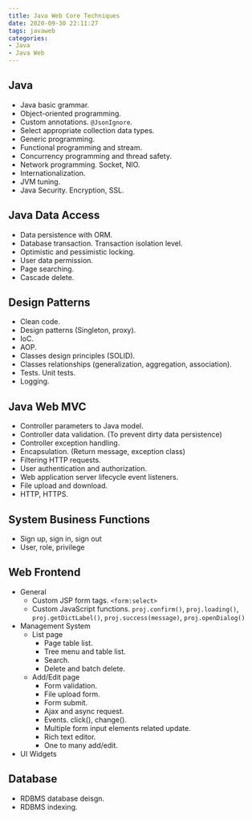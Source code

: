 ```yaml
---
title: Java Web Core Techniques
date: 2020-09-30 22:11:27
tags: javaweb
categories:
- Java
- Java Web
---
```


## Java

- Java basic grammar.
- Object-oriented programming.
- Custom annotations. `@JsonIgnore`.
- Select appropriate collection data types.
- Generic programming.
- Functional programming and stream.
- Concurrency programming and thread safety.
- Network programming. Socket, NIO.
- Internationalization.
- JVM tuning.
- Java Security. Encryption, SSL.



##  Java Data Access

- Data persistence with ORM.
- Database transaction. Transaction isolation level. 
- Optimistic and pessimistic locking.
- User data permission.
- Page searching.
- Cascade delete.



## Design Patterns

- Clean code.
- Design patterns (Singleton, proxy).
- IoC.
- AOP.
- Classes design principles (SOLID).
- Classes relationships (generalization, aggregation, association).
- Tests. Unit tests.
- Logging.



## Java Web MVC

- Controller parameters to Java model.
- Controller data validation. (To prevent dirty data persistence)
- Controller exception handling.
- Encapsulation. (Return message, exception class)
- Filtering HTTP requests.
- User authentication and authorization.
- Web application server lifecycle event listeners.
- File upload and download.
- HTTP, HTTPS.



## System Business Functions

- Sign up, sign in, sign out
- User, role, privilege



## Web Frontend

- General
  - Custom JSP form tags. `<form:select>`
  - Custom JavaScript functions. `proj.confirm()`, `proj.loading()`, `proj.getDictLabel()`, `proj.success(message)`, `proj.openDialog()`
- Management System
  - List page
    - Page table list.
    - Tree menu and table list.
    - Search.
    - Delete and batch delete.
  - Add/Edit page
    - Form validation.
    - File upload form.
    - Form submit.
    - Ajax and async request.
    - Events. click(), change().
    - Multiple form input elements related update.
    - Rich text editor.
    - One to many add/edit.
- UI Widgets



## Database

- RDBMS database deisgn.
- RDBMS indexing.